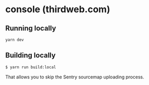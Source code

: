 # console (thirdweb.com)

## Running locally

`yarn dev`

## Building locally

```bash
$ yarn run build:local
```

That allows you to skip the Sentry sourcemap uploading process.
